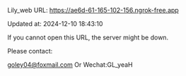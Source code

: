 Lily_web URL: https://ae6d-61-165-102-156.ngrok-free.app

Updated at: 2024-12-10 18:43:10

If you cannot open this URL, the server might be down.

Please contact: 

goley04@foxmail.com Or Wechat:GL_yeaH